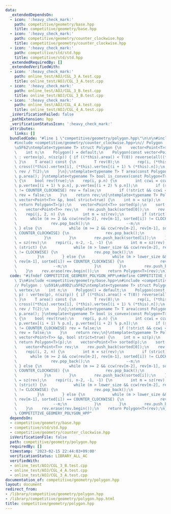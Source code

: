 ```yaml
---
data:
  _extendedDependsOn:
  - icon: ':heavy_check_mark:'
    path: competitive/geometry/base.hpp
    title: competitive/geometry/base.hpp
  - icon: ':heavy_check_mark:'
    path: competitive/geometry/counter_clockwise.hpp
    title: competitive/geometry/counter_clockwise.hpp
  - icon: ':heavy_check_mark:'
    path: competitive/std/std.hpp
    title: competitive/std/std.hpp
  _extendedRequiredBy: []
  _extendedVerifiedWith:
  - icon: ':heavy_check_mark:'
    path: online_test/AOJ/CGL_3_A.test.cpp
    title: online_test/AOJ/CGL_3_A.test.cpp
  - icon: ':heavy_check_mark:'
    path: online_test/AOJ/CGL_3_B.test.cpp
    title: online_test/AOJ/CGL_3_B.test.cpp
  - icon: ':heavy_check_mark:'
    path: online_test/AOJ/CGL_4_A.test.cpp
    title: online_test/AOJ/CGL_4_A.test.cpp
  _isVerificationFailed: false
  _pathExtension: hpp
  _verificationStatusIcon: ':heavy_check_mark:'
  attributes:
    links: []
  bundledCode: "#line 1 \"competitive/geometry/polygon.hpp\"\n\n\n#include <competitive/geometry/base.hpp>\n\
    #include <competitive/geometry/counter_clockwise.hpp>\n// Polygon : \u591A\u89D2\
    \u5F62\ntemplate<typename T> struct Polygon {\n    vector<Point<T>> vertex;\n\
    \    int n;\n    Polygon() = default;\n    Polygon(const vector<Point<T>>& p)\
    \ : vertex(p), n(sz(p)) { if ((*this).area() < T(0)) reverse(all((*this).vertex));\
    \ }\n    T area() const {\n        T rev(0);\n        rep(i, (*this).n) rev +=\
    \ cross((*this).vertex[i], (*this).vertex[(i + 1) % (*this).n]);\n        return\
    \ rev / T(2);\n    }\n};\ntemplate<typename T> T area(const Polygon<T>& p) { return\
    \ p.area(); }\ntemplate<typename T> bool is_convex(const Polygon<T> &p, bool strict=true)\
    \ {\n    bool rev(true);\n    rep(i, p.n) {\n        int ccwi = ccw(p.vertex[i],\
    \ p.vertex[(i + 1) % p.n], p.vertex[(i + 2) % p.n]);\n        if (strict && ccwi\
    \ != COUNTER_CLOCKWISE) rev = false;\n        if (!strict && ccwi == CLOCKWISE)\
    \ rev = false;\n    }\n    return rev;\n}\ntemplate<typename T> Polygon<T> convex_full(const\
    \ vector<Point<T>> &p, bool strict=true) {\n    int n = sz(p);\n    if (n < 3)\
    \ return Polygon<T>(p);\n    vector<Point<T>> sorted(p);\n    sort(all(sorted));\n\
    \    vector<Point<T>> rev;\n    rev.push_back(sorted[0]);\n    rev.push_back(sorted[1]);\n\
    \    repi(i, 2, n) {\n        int m = sz(rev);\n        if (strict) {\n      \
    \      while (m >= 2 && ccw(rev[m-2], rev[m-1], sorted[i]) != CLOCKWISE) {\n \
    \               rev.pop_back();\n                --m;\n            }\n       \
    \ } else {\n            while (m >= 2 && ccw(rev[m-2], rev[m-1], sorted[i]) ==\
    \ COUNTER_CLOCKWISE) {\n                rev.pop_back();\n                --m;\n\
    \            }\n        }\n        rev.push_back(sorted[i]);\n    }\n    int lower_size\
    \ = sz(rev);\n    repir(i, n-2, -1, -1) {\n        int m = sz(rev);\n        if\
    \ (strict) {\n            while (m > lower_size && ccw(rev[m-2], rev[m-1], sorted[i])\
    \ != CLOCKWISE) {\n                rev.pop_back();\n                --m;\n   \
    \         }\n        } else {\n            while (m > lower_size && ccw(rev[m-2],\
    \ rev[m-1], sorted[i]) == COUNTER_CLOCKWISE) {\n                rev.pop_back();\n\
    \                --m;\n            }\n        }\n        rev.push_back(sorted[i]);\n\
    \    }\n    rev.erase(rev.begin());\n    return Polygon<T>(rev);\n}\n\n"
  code: "#ifndef COMPETITIVE_GEOMERY_POLYGON_HPP\n#define COMPETITIVE_GEOMERY_POLYGON_HPP\
    \ 1\n#include <competitive/geometry/base.hpp>\n#include <competitive/geometry/counter_clockwise.hpp>\n\
    // Polygon : \u591A\u89D2\u5F62\ntemplate<typename T> struct Polygon {\n    vector<Point<T>>\
    \ vertex;\n    int n;\n    Polygon() = default;\n    Polygon(const vector<Point<T>>&\
    \ p) : vertex(p), n(sz(p)) { if ((*this).area() < T(0)) reverse(all((*this).vertex));\
    \ }\n    T area() const {\n        T rev(0);\n        rep(i, (*this).n) rev +=\
    \ cross((*this).vertex[i], (*this).vertex[(i + 1) % (*this).n]);\n        return\
    \ rev / T(2);\n    }\n};\ntemplate<typename T> T area(const Polygon<T>& p) { return\
    \ p.area(); }\ntemplate<typename T> bool is_convex(const Polygon<T> &p, bool strict=true)\
    \ {\n    bool rev(true);\n    rep(i, p.n) {\n        int ccwi = ccw(p.vertex[i],\
    \ p.vertex[(i + 1) % p.n], p.vertex[(i + 2) % p.n]);\n        if (strict && ccwi\
    \ != COUNTER_CLOCKWISE) rev = false;\n        if (!strict && ccwi == CLOCKWISE)\
    \ rev = false;\n    }\n    return rev;\n}\ntemplate<typename T> Polygon<T> convex_full(const\
    \ vector<Point<T>> &p, bool strict=true) {\n    int n = sz(p);\n    if (n < 3)\
    \ return Polygon<T>(p);\n    vector<Point<T>> sorted(p);\n    sort(all(sorted));\n\
    \    vector<Point<T>> rev;\n    rev.push_back(sorted[0]);\n    rev.push_back(sorted[1]);\n\
    \    repi(i, 2, n) {\n        int m = sz(rev);\n        if (strict) {\n      \
    \      while (m >= 2 && ccw(rev[m-2], rev[m-1], sorted[i]) != CLOCKWISE) {\n \
    \               rev.pop_back();\n                --m;\n            }\n       \
    \ } else {\n            while (m >= 2 && ccw(rev[m-2], rev[m-1], sorted[i]) ==\
    \ COUNTER_CLOCKWISE) {\n                rev.pop_back();\n                --m;\n\
    \            }\n        }\n        rev.push_back(sorted[i]);\n    }\n    int lower_size\
    \ = sz(rev);\n    repir(i, n-2, -1, -1) {\n        int m = sz(rev);\n        if\
    \ (strict) {\n            while (m > lower_size && ccw(rev[m-2], rev[m-1], sorted[i])\
    \ != CLOCKWISE) {\n                rev.pop_back();\n                --m;\n   \
    \         }\n        } else {\n            while (m > lower_size && ccw(rev[m-2],\
    \ rev[m-1], sorted[i]) == COUNTER_CLOCKWISE) {\n                rev.pop_back();\n\
    \                --m;\n            }\n        }\n        rev.push_back(sorted[i]);\n\
    \    }\n    rev.erase(rev.begin());\n    return Polygon<T>(rev);\n}\n#endif //\
    \ COMPETITIVE_GEOMERY_POLYGON_HPP"
  dependsOn:
  - competitive/geometry/base.hpp
  - competitive/std/std.hpp
  - competitive/geometry/counter_clockwise.hpp
  isVerificationFile: false
  path: competitive/geometry/polygon.hpp
  requiredBy: []
  timestamp: '2023-02-15 22:44:03+09:00'
  verificationStatus: LIBRARY_ALL_AC
  verifiedWith:
  - online_test/AOJ/CGL_3_B.test.cpp
  - online_test/AOJ/CGL_4_A.test.cpp
  - online_test/AOJ/CGL_3_A.test.cpp
documentation_of: competitive/geometry/polygon.hpp
layout: document
redirect_from:
- /library/competitive/geometry/polygon.hpp
- /library/competitive/geometry/polygon.hpp.html
title: competitive/geometry/polygon.hpp
---
```

